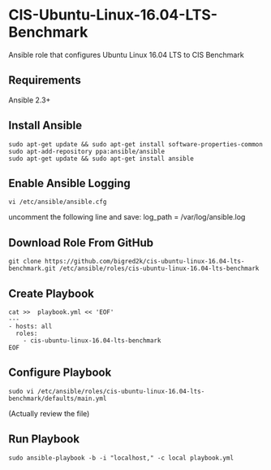 # CIS-Ubuntu-Linux-16.04-LTS-Benchmark
Ansible role that configures Ubuntu Linux 16.04 LTS to CIS Benchmark

## Requirements
Ansible 2.3+

## Install Ansible
```
sudo apt-get update && sudo apt-get install software-properties-common
sudo apt-add-repository ppa:ansible/ansible
sudo apt-get update && sudo apt-get install ansible
```


## Enable Ansible Logging
```
vi /etc/ansible/ansible.cfg
```
uncomment the following line and save: log_path = /var/log/ansible.log


## Download Role From GitHub
```
git clone https://github.com/bigred2k/cis-ubuntu-linux-16.04-lts-benchmark.git /etc/ansible/roles/cis-ubuntu-linux-16.04-lts-benchmark
```

## Create Playbook
```
cat >>  playbook.yml << 'EOF'
---
- hosts: all
  roles:
    - cis-ubuntu-linux-16.04-lts-benchmark
EOF
```

## Configure Playbook
```
sudo vi /etc/ansible/roles/cis-ubuntu-linux-16.04-lts-benchmark/defaults/main.yml
```
(Actually review the file)


## Run Playbook
```
sudo ansible-playbook -b -i "localhost," -c local playbook.yml
```
